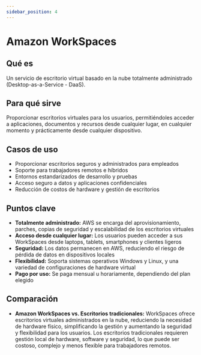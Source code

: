 ```yaml
---
sidebar_position: 4
---
```


# Amazon WorkSpaces

## Qué es
Un servicio de escritorio virtual basado en la nube totalmente administrado (Desktop-as-a-Service - DaaS).

## Para qué sirve
Proporcionar escritorios virtuales para los usuarios, permitiéndoles acceder a aplicaciones, documentos y recursos desde cualquier lugar, en cualquier momento y prácticamente desde cualquier dispositivo.

## Casos de uso
- Proporcionar escritorios seguros y administrados para empleados
- Soporte para trabajadores remotos e híbridos
- Entornos estandarizados de desarrollo y pruebas
- Acceso seguro a datos y aplicaciones confidenciales
- Reducción de costos de hardware y gestión de escritorios

## Puntos clave
- **Totalmente administrado:** AWS se encarga del aprovisionamiento, parches, copias de seguridad y escalabilidad de los escritorios virtuales
- **Acceso desde cualquier lugar:** Los usuarios pueden acceder a sus WorkSpaces desde laptops, tablets, smartphones y clientes ligeros
- **Seguridad:** Los datos permanecen en AWS, reduciendo el riesgo de pérdida de datos en dispositivos locales
- **Flexibilidad:** Soporta sistemas operativos Windows y Linux, y una variedad de configuraciones de hardware virtual
- **Pago por uso:** Se paga mensual u horariamente, dependiendo del plan elegido

## Comparación
- **Amazon WorkSpaces vs. Escritorios tradicionales:** WorkSpaces ofrece escritorios virtuales administrados en la nube, reduciendo la necesidad de hardware físico, simplificando la gestión y aumentando la seguridad y flexibilidad para los usuarios. Los escritorios tradicionales requieren gestión local de hardware, software y seguridad, lo que puede ser costoso, complejo y menos flexible para trabajadores remotos. 